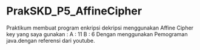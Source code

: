 # PrakSKD_P5_AffineCipher
Praktikum membuat program enkripsi dekripsi menggunakan Affine Cipher
key yang saya gunakan :
A : 11 B : 6
Dengan menggunakan Pemograman java.dengan referensi dari youtube.
